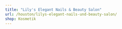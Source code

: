 ```yaml
---
title: "Lily's Elegant Nails & Beauty Salon"
url: /houston/lilys-elegant-nails-und-beauty-salon/
shop: Kosmetik
---
```

